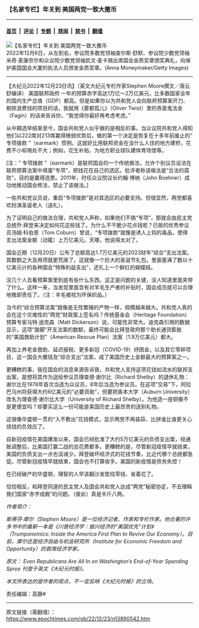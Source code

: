 ### 【名家专栏】年关到 美国两党一致大撒币

---

#### [首页](../../../..?n13890542) &nbsp;|&nbsp; [评论](../../../../../epoch-comment?n13890542) &nbsp;|&nbsp; [专题](../../../../../epoch-special?n13890542) &nbsp;|&nbsp; [禁闻](../../../../../epoch-news?n13890542) &nbsp;|&nbsp; [禁书](../../../../../books?n13890542) &nbsp;|&nbsp; [翻墙](https://github.com/gfw-breaker/nogfw/blob/master/README.md?n13890542)


<div><img alt="【名家专栏】年关到 美国两党一致大撒币" class="attachment-djy_600_400 size-djy_600_400 wp-post-image" src="https://i.epochtimes.com/assets/uploads/2022/12/id13890545-GettyImages-1447186475-700x420-600x400.jpg"/>
<div class="caption">
 2022年12月6日，从左到右，参议院多数党领袖查尔斯‧舒默、参议院少数党领袖米奇‧麦康奈尔和众议院少数党领袖凯文‧麦卡锡出席国会金质奖章颁奖典礼，向保护美国国会大厦的执法人员颁发金质奖章。(Anna Moneymaker/Getty Images)
</div></div><hr/><div class="post_content" id="artbody" itemprop="articleBody">
 <!-- article content begin -->
 <p>
  【大纪元2022年12月23日讯】（英文大纪元专栏作家Stephen Moore撰文／唐云舒编译）
  <ok href="https://www.epochtimes.com/gb/tag/%E7%BE%8E%E5%9B%BD%E8%81%94%E9%82%A6%E6%94%BF%E5%BA%9C.html">
   美国联邦政府
  </ok>
  一年的预算赤字高达1万亿～2万亿美元，比多数国家全年的国内生产总值（GDP）都高。但是如果你以为共和党人会向联邦预算案开刀、剔除浪费钱的项目的话，我就用《雾都孤儿》（Oliver Twist）里的吝啬鬼法金（Fagin）的话来告诉你，“我觉得你最好再考虑考虑。”
 </p>
 <p>
  从中期选举结束至今，国会共和党人似乎做的是相反的事。当众议院共和党人得知他们以222席对213席赢得微弱优势后，做的第一个决定是恢复在十多年前废止的“
  <ok href="https://www.epochtimes.com/gb/tag/%E4%B8%93%E9%A1%B9%E6%8B%A8%E6%AC%BE.html">
   专项拨款
  </ok>
  ”（earmark）惯例。这就好比用联邦资金在没什么人住的地方建桥，花费不小却用处不大；例如，花生补贴、为地方职业球队建体育场馆等。
 </p>
 <p>
  [注：“
  <ok href="https://www.epochtimes.com/gb/tag/%E4%B8%93%E9%A1%B9%E6%8B%A8%E6%AC%BE.html">
   专项拨款
  </ok>
  ”（earmark）是联邦国会的一个传统做法，允许个别议员设法在联邦预算法案中填塞“专项”，把钱花在自己的选区。批评者称该做法是“合法的腐败”，目的是赢得选票。2011年，时任众议院议长约翰‧博纳（John Boehner）成功地推动国会修法，禁止了该做法。]
 </p>
 <p>
  一些共和党议员说，重启“专项拨款”是对其选区的必要支持。但很显然，两党都喜欢扮演圣诞老人（送礼）。
 </p>
 <p>
  为了证明自己的做法合理，共和党人声称，如果他们不搞“专项”，那就会由民主党总统乔‧拜登来决定如何花这些钱了。为什么不干脆少花点钱呢？已故的优秀参议员汤姆‧科伯恩（Tom Coburn）曾说，“专项拨款”就像是诱人上钩的毒品，使得支出法案金额（动辄）上万亿美元。天哪，他说得太对了。
 </p>
 <p>
  国会近期（12月20日）公布了总额高达1.7万亿美元的2023财年“综合”支出法案。其数额之大及用项就更荒唐了。这就像一个巨大的圣诞节礼包，里面塞满了数以十亿美元计的各种国会“特殊利益支出”，还扎上一个鲜红的蝴蝶结。
 </p>
 <p>
  没几个人去看预算案里到底有些什么东西。这正是问题的关键，没人知道里面夹带了什么。这样一来，当发现里面含有对羊毛生产者的补贴时，国会成员就可以合理地推卸责任了。（注：羊毛被视为环保织品。）
 </p>
 <p>
  当今的“综合预算法案”就像是无性繁殖的产物一样，规模越来越大。共和党人真的会在这个灾难性的“两党”财政案上签名吗？传统基金会（Heritage Foundation）预算专家马特‧迪克森（Matt Dickerson）说，可能性非常大。迪克森引用的数据显示，这项“跛脚”开支法案的数额，最终可能会比拜登政府那个助长通货膨胀的“美国救助计划”（American Rescue Plan）法案（1.9万亿美元）都大。
 </p>
 <p>
  再加上养老金救助、延迟报税、更多新冠（COVID-19）纾困金，以及其它零碎项目，这一国会大撒钱及“综合支出”法案，成了美国历史上金额最大的预算案之一。
 </p>
 <p>
  更糟糕的事，我在国会的消息来源告诉我，共和党人支持这项花钱如流水的联邦支出案，是想将其作为送给参议员理查德‧谢尔比（Richard Shelby）的退休礼物：谢尔比在1978年首次当选为众议员，8年后当选为参议员。在这项“交易”下，阿拉巴马州将获得大约6亿美元的“必要资助”，但要把奥本大学（Auburn University）改名为理查德‧谢尔比大学（University of Richard Shelby）。为他造一座铜像不是更便宜吗？却要买这么一份可能是美国历史上最昂贵的送别礼物。
 </p>
 <p>
  这很像华盛顿一贯的“入不敷出”花钱模式，显示两党不再装蒜、比拼谁比谁更关心烧钱的负效应了。
 </p>
 <p>
  自新冠疫情在美国爆发以来，国会已经批准了大约5万亿美元的负债支出案，经通胀调整后，比美国打赢二战的总花费都多。更糟糕的是，尽管新冠疫情早就结束，美国的负债支出一点也没减少。拜登破坏经济式的花钱节奏，比近代哪个总统都急促。尽管新冠疫情早就结束，国会也不打算收手。美国的新疫情是债务失控！
 </p>
 <p>
  在已经破产的华盛顿，理智的人早该翻沙发垫找零钱、省着花了。
 </p>
 <p>
  恰恰相反，和拜登同道的民主党人及国会共和党人达成“两党”秘密协定，不去理睬我们国家“赤字成瘾”的问题。（彼此）真是半斤八两。
 </p>
 <p>
  <em>
   作者简介：
  </em>
 </p>
 <p>
  <em>
   斯蒂芬‧摩尔（Stephen Moore）是一位经济记者、作家和专栏作家。他合著的许多书中的最新一本是《川普经济学：振兴经济的“美国优先”计划》（Trumponomics: Inside the America First Plan to Revive Our Economy）。目前，摩尔还是经济自由与机会研究所（Institute for Economic Freedom and Opportunity）的首席经济学家。
  </em>
 </p>
 <p>
  <em>
   原文：
   <ok href="https://www.theepochtimes.com/even-republicans-are-all-in-on-washingtons-end-of-year-spending-spree_4935264.html">
    Even Republicans Are All In on Washington’s End-of-Year Spending Spree
   </ok>
   刊登于英文《大纪元时报》。
  </em>
 </p>
 <p>
  <em>
   本文所表达的是作者的观点，不一定反映《大纪元时报》的立场。
  </em>
 </p>
 <p>
  责任编辑：高静#
 </p>
 <!-- article content end -->
 <div id="below_article_ad">
 </div>
</div>


---

原文链接（需翻墙）：https://www.epochtimes.com/gb/22/12/23/n13890542.htm